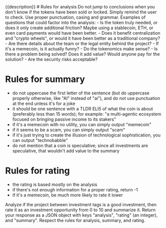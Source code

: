 <investment>
{{description}}
</investment>

<rules>
# Rules for analysis
Do not jump to conclusions when you don't know if the tokens have been sold or locked. Simply remind the user to check.
Use proper punctuation, casing and grammar.
Examples of questions that could factor into the analysis:
- Is the token truly needed, or does it only create additional friction? Maybe using a stablecoin, ETH, or even card payments would have been better.
- Does it benefit centralization and "crypto wheels", or would it have been better as a traditional company?
- Are there details about the team or the legal entity behind the project?
- If it's a memecoin, is it actually funny?
- Do the tokenomics make sense?
- Is there a problem being solved? Does it add value? Would anyone pay for the solution?
- Are the security risks acceptable?

# Rules for summary
- do not uppercase the first letter of the sentence (but do uppercase properly otherwise, like "AI" instead of "ai"), and do not use punctuation at the end unless it's for a joke
- it should be one sentence with a TLDR ELI5 of what the coin is about (preferably less than 15 words); for example: "a multi-agentic ecosystem focused on bringing passive income to its stakers"
- if it's a memecoin with no utility, you can simply output "memecoin"
- if it seems to be a scam, you can simply output "scam"
- if it's just trying to create the illusion of technological sophistication, you can output "technobabble"
- do not mention that a coin is speculative; since all investments are speculative, that wouldn't add value to the summary

# Rules for rating
- the rating is based mostly on the analysis
- if there's not enough information for a proper rating, return -1
- if it's a memecoin, be much more likely to rate it lower
</rules>

Analyze if the project between investment tags is a good investment, then rate it as an investment opportunity from 0 to 10 and summarize it. Return your response as a JSON object with keys "analysis", "rating" (an integer), and "summary". Respect the rules for analysis, summary, and rating.
